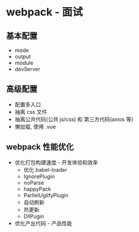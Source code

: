 # webpack - 面试

## 基本配置
* mode
* output
* module
* devServer


## 高级配置
* 配置多入口
* 抽离 css 文件
* 抽离公共代码(公共 js/css) 和 第三方代码(axios 等)
* 懒加载, 使用 .vue


## webpack 性能优化
* 优化打包构建速度 - 开发体验和效率
  * 优化 babel-loader
  * IgnorePlugin
  * noParse
  * happyPack
  * ParllelUglifyPlugin
  * 自动刷新
  * 热更新
  * DllPugin
* 优化产出代码 - 产品性能
